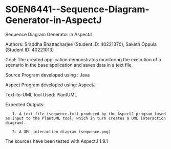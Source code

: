 # SOEN6441--Sequence-Diagram-Generator-in-AspectJ
Sequence Diagram Generator in AspectJ

Authors: Sraddha Bhattacharjee (Student ID: 40221370),
         Saketh Oppula (Student ID: 40221013)
        
Goal: The created application demonstrates monitoring the execution of a scenario in the base application and saves data in a text file.

Source Program developed using : Java

Aspect Program developed using: AspectJ

Text-to-UML tool Used: PlantUML

Expected Outputs:

       1. A text file (sequence.txt) produced by the AspectJ program (used as input to the PlantUML tool, which in turn creates a UML interaction diagram).
       
       2. A UML interaction diagram (sequence.png) 
       
The sources have been tested with AspectJ 1.9.1

